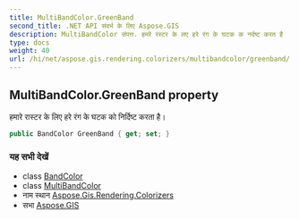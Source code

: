 ```yaml
---
title: MultiBandColor.GreenBand
second_title: .NET API संदर्भ के लिए Aspose.GIS
description: MultiBandColor संपत्त. हमरे रस्टर के लए हरे रंग के घटक क नर्दष्ट करत है
type: docs
weight: 40
url: /hi/net/aspose.gis.rendering.colorizers/multibandcolor/greenband/
---
```

## MultiBandColor.GreenBand property

हमारे रास्टर के लिए हरे रंग के घटक को निर्दिष्ट करता है।

```csharp
public BandColor GreenBand { get; set; }
```

### यह सभी देखें

* class [BandColor](../../bandcolor/)
* class [MultiBandColor](../)
* नाम स्थान [Aspose.Gis.Rendering.Colorizers](../../multibandcolor/)
* सभा [Aspose.GIS](../../../)


